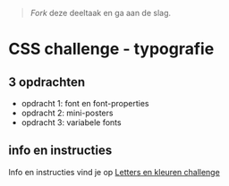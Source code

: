> _Fork_ deze deeltaak en ga aan de slag.


# CSS challenge - typografie

## 3 opdrachten

  * opdracht 1: font en font-properties
  * opdracht 2: mini-posters
  * opdracht 3: variabele fonts

## info en instructies

Info en instructies vind je op <a href="https://github.com/fdnd-task/css-challenges/blob/main/docs/challenge_typografie.md" target="_blank" rel="noopener noreferrer">Letters en kleuren challenge</a> 


